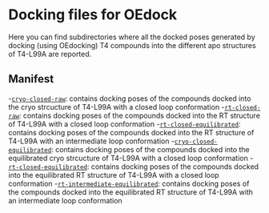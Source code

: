 # Docking files for OEdock

Here you can find subdirectories where all the docked poses generated by docking (using OEdocking) T4 compounds into the different apo structures of T4-L99A are reported.

## Manifest

-[`cryo-closed-raw`](cryo-closed-raw): contains docking poses of the compounds docked into the cryo strcucture of T4-L99A with a closed loop conformation
-[`rt-closed-raw`](rt-closed-raw): contains docking poses of the compounds docked into the RT structure of T4-L99A with a closed loop conformation
-[`rt-closed-equilibrated`](rt-closed-equilibrated): contains docking poses of the compounds docked into the RT structure of T4-L99A with an intermediate loop conformation
-[`cryo-closed-equilibrated`](cryo-closed-equilibrated): contains docking poses of the compounds docked into the equilibrated cryo strcucture of T4-L99A with a closed loop conformation
-[`rt-closed-equilibrated`](rt-closed-equilibrated): contains docking poses of the compounds docked into the equilibrated RT structure of T4-L99A with a closed loop conformation
-[`rt-intermediate-equilibrated`](rt-intermediate-equilibrated): contains docking poses of the compounds docked into the equilibrated RT structure of T4-L99A with an intermediate loop conformation
